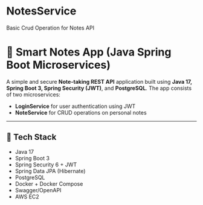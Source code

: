 # NotesService
Basic Crud Operation for Notes API

# 📝 Smart Notes App (Java Spring Boot Microservices)

A simple and secure **Note-taking REST API** application built using **Java 17, Spring Boot 3, Spring Security (JWT)**, and **PostgreSQL**. The app consists of two microservices:
- **LoginService** for user authentication using JWT
- **NoteService** for CRUD operations on personal notes

---

## 🔧 Tech Stack

- Java 17
- Spring Boot 3
- Spring Security 6 + JWT
- Spring Data JPA (Hibernate)
- PostgreSQL
- Docker + Docker Compose
- Swagger/OpenAPI
- AWS EC2 
